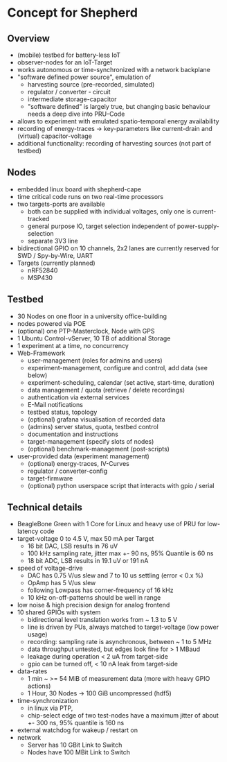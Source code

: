 # Concept for Shepherd

## Overview

- (mobile) testbed for battery-less IoT
- observer-nodes for an IoT-Target
- works autonomous or time-synchronized with a network backplane
- "software defined power source", emulation of
    - harvesting source (pre-recorded, simulated)
    - regulator / converter - circuit
    - intermediate storage-capacitor
    - "software defined" is largely true, but changing basic behaviour needs a deep dive into PRU-Code
- allows to experiment with emulated spatio-temporal energy availability
- recording of energy-traces -> key-parameters like current-drain and (virtual) capacitor-voltage
- additional functionality: recording of harvesting sources (not part of testbed)

## Nodes

- embedded linux board with shepherd-cape
- time critical code runs on two real-time processors
- two targets-ports are available
    - both can be supplied with individual voltages, only one is current-tracked
    - general purpose IO, target selection independent of power-supply-selection
    - separate 3V3 line
- bidirectional GPIO on 10 channels, 2x2 lanes are currently reserved for SWD / Spy-by-Wire, UART
- Targets (currently planned)
    - nRF52840
    - MSP430

## Testbed

- 30 Nodes on one floor in a university office-building
- nodes powered via POE
- (optional) one PTP-Masterclock, Node with GPS
- 1 Ubuntu Control-vServer, 10 TB of additional Storage
- 1 experiment at a time, no concurrency
- Web-Framework
    - user-management (roles for admins and users)
    - experiment-management, configure and control, add data (see below)
    - experiment-scheduling, calendar (set active, start-time, duration)
    - data management / quota (retrieve / delete recordings)
    - authentication via external services
    - E-Mail notifications
    - testbed status, topology
    - (optional) grafana visualisation of recorded data
    - (admins) server status, quota, testbed control
    - documentation and instructions
    - target-management (specify slots of nodes)
    - (optional) benchmark-management (post-scripts)
- user-provided data (experiment management)
    - (optional) energy-traces, IV-Curves
    - regulator / converter-config
    - target-firmware
    - (optional) python userspace script that interacts with gpio / serial

## Technical details

- BeagleBone Green with 1 Core for Linux and heavy use of PRU for low-latency code
- target-voltage 0 to 4.5 V, max 50 mA per Target
    - 16 bit DAC, LSB results in 76 uV
    - 100 kHz sampling rate, jitter max +- 90 ns, 95% Quantile is 60 ns
    - 18 bit ADC, LSB results in 19.1 uV or 191 nA
- speed of voltage-drive
    - DAC has 0.75 V/us slew and 7 to 10 us settling (error < 0.x %)
    - OpAmp has 5 V/us slew
    - following Lowpass has corner-frequency of 16 kHz
    - 10 kHz on-off-patterns should be well in range
- low noise & high precision design for analog frontend
- 10 shared GPIOs with system
    - bidirectional level translation works from ~ 1.3 to 5 V
    - line is driven by PUs, always matched to target-voltage (low power usage)
    - recording: sampling rate is asynchronous, between ~ 1 to 5 MHz
    - data throughput untested, but edges look fine for > 1 MBaud
    - leakage during operation < 2 uA from target-side
    - gpio can be turned off, < 10 nA leak from target-side
- data-rates
    - 1 min ~ >= 54 MiB of measurement data (more with heavy GPIO actions)
    - 1 Hour, 30 Nodes -> 100 GiB uncompressed (hdf5)
- time-synchronization
    - in linux via PTP,
    - chip-select edge of two test-nodes have a maximum jitter of about +- 300 ns, 95% quantile is 160 ns
- external watchdog for wakeup / restart on
- network
    - Server has 10 GBit Link to Switch
    - Nodes have 100 MBit Link to Switch

